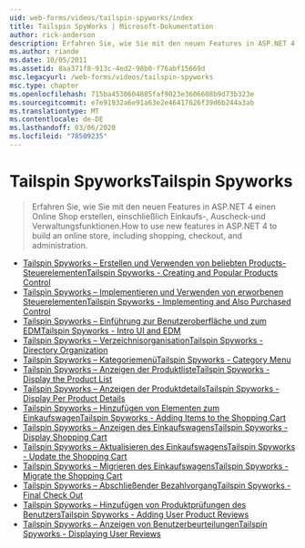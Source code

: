 ```yaml
---
uid: web-forms/videos/tailspin-spyworks/index
title: Tailspin SpyWorks | Microsoft-Dokumentation
author: rick-anderson
description: Erfahren Sie, wie Sie mit den neuen Features in ASP.NET 4 einen Online Shop erstellen, einschließlich Einkaufs-, Auscheck-und Verwaltungsfunktionen.
ms.author: riande
ms.date: 10/05/2011
ms.assetid: 8aa371f8-913c-4ed2-98b0-f76abf15669d
msc.legacyurl: /web-forms/videos/tailspin-spyworks
msc.type: chapter
ms.openlocfilehash: 715ba4530604805faf9023e3606608b9d73b323e
ms.sourcegitcommit: e7e91932a6e91a63e2e46417626f39d6b244a3ab
ms.translationtype: MT
ms.contentlocale: de-DE
ms.lasthandoff: 03/06/2020
ms.locfileid: "78509235"
---
```

# <a name="tailspin-spyworks"></a><span data-ttu-id="53088-103">Tailspin Spyworks</span><span class="sxs-lookup"><span data-stu-id="53088-103">Tailspin Spyworks</span></span>

> <span data-ttu-id="53088-104">Erfahren Sie, wie Sie mit den neuen Features in ASP.NET 4 einen Online Shop erstellen, einschließlich Einkaufs-, Auscheck-und Verwaltungsfunktionen.</span><span class="sxs-lookup"><span data-stu-id="53088-104">How to use new features in ASP.NET 4 to build an online store, including shopping, checkout, and administration.</span></span>

- [<span data-ttu-id="53088-105">Tailspin Spyworks – Erstellen und Verwenden von beliebten Products-Steuerelementen</span><span class="sxs-lookup"><span data-stu-id="53088-105">Tailspin Spyworks - Creating and Popular Products Control</span></span>](tailspin-spyworks-creating-and-using-the-popular-products-control.md)
- [<span data-ttu-id="53088-106">Tailspin Spyworks – Implementieren und Verwenden von erworbenen Steuerelementen</span><span class="sxs-lookup"><span data-stu-id="53088-106">Tailspin Spyworks - Implementing and Also Purchased Control</span></span>](tailspin-spyworks-implementing-and-using-the-also-purchased-control.md)
- [<span data-ttu-id="53088-107">Tailspin Spyworks – Einführung zur Benutzeroberfläche und zum EDM</span><span class="sxs-lookup"><span data-stu-id="53088-107">Tailspin Spyworks - Intro UI and EDM</span></span>](tailspin-spyworks-intro-ui-and-edm.md)
- [<span data-ttu-id="53088-108">Tailspin Spyworks – Verzeichnisorganisation</span><span class="sxs-lookup"><span data-stu-id="53088-108">Tailspin Spyworks - Directory Organization</span></span>](tailspin-spyworks-directory-organization.md)
- [<span data-ttu-id="53088-109">Tailspin Spyworks – Kategoriemenü</span><span class="sxs-lookup"><span data-stu-id="53088-109">Tailspin Spyworks - Category Menu</span></span>](tailspin-spyworks-category-menu.md)
- [<span data-ttu-id="53088-110">Tailspin Spyworks – Anzeigen der Produktliste</span><span class="sxs-lookup"><span data-stu-id="53088-110">Tailspin Spyworks - Display the Product List</span></span>](tailspin-spyworks-display-the-product-list.md)
- [<span data-ttu-id="53088-111">Tailspin Spyworks – Anzeigen der Produktdetails</span><span class="sxs-lookup"><span data-stu-id="53088-111">Tailspin Spyworks - Display Per Product Details</span></span>](tailspin-spyworks-display-per-product-details.md)
- [<span data-ttu-id="53088-112">Tailspin Spyworks – Hinzufügen von Elementen zum Einkaufswagen</span><span class="sxs-lookup"><span data-stu-id="53088-112">Tailspin Spyworks - Adding Items to the Shopping Cart</span></span>](tailspin-spyworks-adding-items-to-the-shopping-cart.md)
- [<span data-ttu-id="53088-113">Tailspin Spyworks – Anzeigen des Einkaufswagens</span><span class="sxs-lookup"><span data-stu-id="53088-113">Tailspin Spyworks - Display Shopping Cart</span></span>](tailspin-spyworks-display-shopping-cart.md)
- [<span data-ttu-id="53088-114">Tailspin Spyworks – Aktualisieren des Einkaufswagens</span><span class="sxs-lookup"><span data-stu-id="53088-114">Tailspin Spyworks - Update the Shopping Cart</span></span>](tailspin-spyworks-update-the-shopping-cart.md)
- [<span data-ttu-id="53088-115">Tailspin Spyworks – Migrieren des Einkaufswagens</span><span class="sxs-lookup"><span data-stu-id="53088-115">Tailspin Spyworks - Migrate the Shopping Cart</span></span>](tailspin-spyworks-migrate-the-shopping-cart.md)
- [<span data-ttu-id="53088-116">Tailspin Spyworks – Abschließender Bezahlvorgang</span><span class="sxs-lookup"><span data-stu-id="53088-116">Tailspin Spyworks - Final Check Out</span></span>](tailspin-spyworks-final-check-out.md)
- [<span data-ttu-id="53088-117">Tailspin Spyworks – Hinzufügen von Produktprüfungen des Benutzers</span><span class="sxs-lookup"><span data-stu-id="53088-117">Tailspin Spyworks - Adding User Product Reviews</span></span>](tailspin-spyworks-adding-user-product-reviews.md)
- [<span data-ttu-id="53088-118">Tailspin Spyworks – Anzeigen von Benutzerbeurteilungen</span><span class="sxs-lookup"><span data-stu-id="53088-118">Tailspin Spyworks - Displaying User Reviews</span></span>](tailspin-spyworks-displaying-user-reviews.md)
